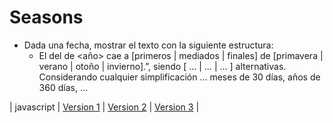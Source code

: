 # Seasons

* Dada una fecha, mostrar el texto con la siguiente estructura:
   * El <dia> del <mes> de <año> cae a [primeros \| mediados \| finales] de [primavera \| verano \| otoño \| invierno].”, siendo [ … \| … \| … ] alternativas. Considerando cualquier simplificación ... meses de 30 días, años de 360 días, ...

|
javascript
| 
[Version 1](https://github.com/USantaTecla-date/javascript/blob/master/sentenciasAlternativas/seasons..%20Version1/Seasons.%20Version1.js)
|
[Version 2](https://github.com/USantaTecla-date/javascript/blob/master/sentenciasAlternativas/seasons..%20Version2/Seasons.%20Version2.js)
|
[Version 3](https://github.com/USantaTecla-date/javascript/blob/master/sentenciasAlternativas/seasons.%20Version3/Seasons.%20Version3.js)
|

